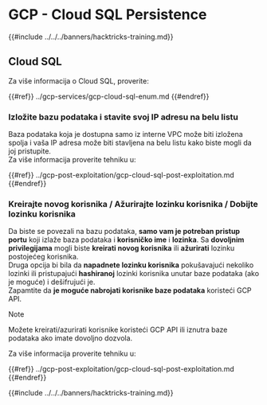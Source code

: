 # GCP - Cloud SQL Persistence

{{#include ../../../banners/hacktricks-training.md}}

## Cloud SQL

Za više informacija o Cloud SQL, proverite:

{{#ref}}
../gcp-services/gcp-cloud-sql-enum.md
{{#endref}}

### Izložite bazu podataka i stavite svoj IP adresu na belu listu

Baza podataka koja je dostupna samo iz interne VPC može biti izložena spolja i vaša IP adresa može biti stavljena na belu listu kako biste mogli da joj pristupite.\
Za više informacija proverite tehniku u:

{{#ref}}
../gcp-post-exploitation/gcp-cloud-sql-post-exploitation.md
{{#endref}}

### Kreirajte novog korisnika / Ažurirajte lozinku korisnika / Dobijte lozinku korisnika

Da biste se povezali na bazu podataka, **samo vam je potreban pristup portu** koji izlaže baza podataka i **korisničko ime** i **lozinka**. Sa **dovoljnim privilegijama** mogli biste **kreirati novog korisnika** ili **ažurirati** lozinku postojećeg korisnika.\
Druga opcija bi bila da **napadnete lozinku korisnika** pokušavajući nekoliko lozinki ili pristupajući **hashiranoj** lozinki korisnika unutar baze podataka (ako je moguće) i dešifrujući je.\
Zapamtite da **je moguće nabrojati korisnike baze podataka** koristeći GCP API.

> [!NOTE]
> Možete kreirati/azurirati korisnike koristeći GCP API ili iznutra baze podataka ako imate dovoljno dozvola.

Za više informacija proverite tehniku u:

{{#ref}}
../gcp-post-exploitation/gcp-cloud-sql-post-exploitation.md
{{#endref}}

{{#include ../../../banners/hacktricks-training.md}}
